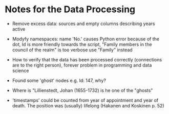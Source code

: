 # Notes for the Data Processing

- Remove excess data: sources and empty columns describing years active

- Modyfy namespaces: name 'No.' causes Python error because of the dot, Id is more friendly towards the script, "Family members in the council of the realm" is too verbose use "Family" instead

- How to verify that the data has been processed correctly (connections are to the right person), forever problem in programming and data science

- Found some 'ghost' nodes e.g. Id: 147, why?

- Where is "Lillienstedt, Johan (1655-1732) is he one of the "ghosts"

- 'timestamps' could be counted from year of appointment and year of death. The position was (usually) lifelong (Hakanen and Koskinen p. 52)
